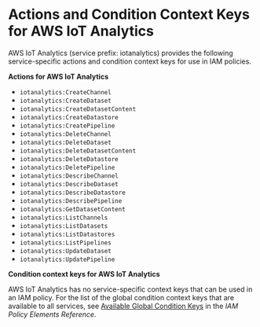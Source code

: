 # Actions and Condition Context Keys for AWS IoT Analytics<a name="list_iotanalytics"></a>

AWS IoT Analytics \(service prefix: iotanalytics\) provides the following service\-specific actions and condition context keys for use in IAM policies\.

**Actions for AWS IoT Analytics**
+ `iotanalytics:CreateChannel`
+ `iotanalytics:CreateDataset`
+ `iotanalytics:CreateDatasetContent`
+ `iotanalytics:CreateDatastore`
+ `iotanalytics:CreatePipeline`
+ `iotanalytics:DeleteChannel`
+ `iotanalytics:DeleteDataset`
+ `iotanalytics:DeleteDatasetContent`
+ `iotanalytics:DeleteDatastore`
+ `iotanalytics:DeletePipeline`
+ `iotanalytics:DescribeChannel`
+ `iotanalytics:DescribeDataset`
+ `iotanalytics:DescribeDatastore`
+ `iotanalytics:DescribePipeline`
+ `iotanalytics:GetDatasetContent`
+ `iotanalytics:ListChannels`
+ `iotanalytics:ListDatasets`
+ `iotanalytics:ListDatastores`
+ `iotanalytics:ListPipelines`
+ `iotanalytics:UpdateDataset`
+ `iotanalytics:UpdatePipeline`

**Condition context keys for AWS IoT Analytics**

AWS IoT Analytics has no service\-specific context keys that can be used in an IAM policy\. For the list of the global condition context keys that are available to all services, see [Available Global Condition Keys](reference_policies_condition-keys.md#AvailableKeys) in the *IAM Policy Elements Reference*\.